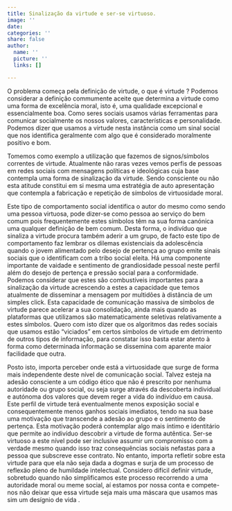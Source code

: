 ```yaml
---
title: Sinalização da virtude e ser-se virtuoso.
image: ''
date: 
categories: ''
share: false
author:
  name: ''
  picture: ''
  links: []

---
```

O problema começa pela definição de virtude, o que é virtude ? Podemos considerar a definição commumente aceite que determina a virtude como uma forma de excelência moral, isto é, uma qualidade excepcional e essencialmente boa. Como seres sociais usamos várias ferramentas para comunicar socialmente os nossos valores, características e personalidade. Podemos dizer que usamos a virtude nesta instância como um sinal social que nos identifica geralmente com algo que é considerado moralmente positivo e bom.

Tomemos como exemplo a utilização que fazemos de signos/símbolos correntes de virtude. Atualmente não raras vezes vemos perfis de pessoas em redes sociais com mensagens políticas e ideológicas cuja base contempla uma forma de sinalização da virtude. Sendo consciente ou não esta atitude constitui em si mesma uma estratégia de auto apresentação que contempla a fabricação e repetição de símbolos de virtuosidade moral.

Este tipo de comportamento social identifica o autor do mesmo como sendo uma pessoa virtuosa, pode dizer-se como pessoa ao serviço do bem comum pois frequentemente estes símbolos têm na sua forma canónica uma qualquer definição de bem comum. Desta forma, o indivíduo que sinaliza a virtude procura também aderir a um grupo, de facto este tipo de comportamento faz lembrar os dilemas existenciais da adolescência quando o jovem alimentado pelo desejo de pertença ao grupo emite sinais sociais que o identificam com a tribo social eleita. Há uma componente importante de vaidade e sentimento de grandiosidade pessoal neste perfil além do desejo de pertença e pressão social para a conformidade. Podemos considerar que estes são combustíveis importantes para a sinalização da virtude acrescendo a estes a capacidade que temos atualmente de disseminar a mensagem por multidões à distância de um simples click. Esta capacidade de comunicação massiva de símbolos de virtude parece acelerar a sua consolidação, ainda mais quando as plataformas que utilizamos são matematicamente seletivas relativamente a estes símbolos. Quero com isto dizer que os algoritmos das redes sociais que usamos estão “viciados” em certos símbolos de virtude em detrimento de outros tipos de informação, para constatar isso basta estar atento à forma como determinada informação se dissemina com aparente maior facilidade que outra.

Posto isto, importa perceber onde está a virtuosidade que surge de forma mais independente deste nível de comunicação social. Talvez esteja na adesão consciente a um código ético que não é prescrito por nenhuma autoridade ou grupo social, ou seja surge através da descoberta individual e autónoma dos valores que devem reger a vida do indivíduo em causa. Este perfil de virtude terá eventualmente menos exposição social e consequentemente menos ganhos sociais imediatos, tendo na sua base uma motivação que transcende a adesão ao grupo e o sentimento de pertença. Esta motivação poderá contemplar algo mais íntimo e identitário que permite ao indivíduo descobrir a virtude de forma autêntica. Ser-se virtuoso a este nível pode ser inclusive assumir um compromisso com a verdade mesmo quando isso traz consequências sociais nefastas para a pessoa que subscreve esse contrato. No entanto, importa refletir sobre esta virtude para que ela não seja dada a dogmas e surja de um processo de reflexão pleno de humildade intelectual. Considero difícil definir virtude, sobretudo quando não simplificamos este processo recorrendo a uma autoridade moral ou meme social, aí estamos por nossa conta e compete-nos não deixar que essa virtude seja mais uma máscara que usamos mas sim um desígnio de vida .